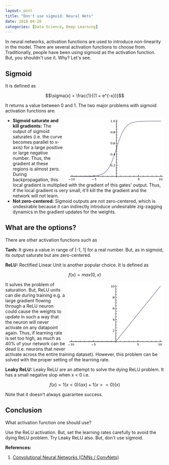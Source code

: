 ```yaml
---
layout: post
title: "Don't use sigmoid: Neural Nets"
date: 2018-04-20
categories: [Data Science, Deep Learning]
---
```


In neural networks, activation functions are used to introduce non-linearity in the model. There are several activation functions to choose from. Traditionally, people have been using sigmoid as the activation function. But, you shouldn't use it. Why? Let's see.

## Sigmoid

It is defined as

$$\sigma(x) =  \frac{1}{(1 + e^{-x})}$$

It returns a value between 0 and 1. The two major problems with sigmoid activation functions are:

<img src="/img/sigmoid.jpeg" style="float: right; display: block; margin: auto; width: auto; max-width: 100%;">

* **Sigmoid saturate and kill gradients:** The output of sigmoid saturates (i.e. the curve becomes parallel to x-axis) for a large positive or large negative number. Thus, the gradient at these regions is almost zero. During backpropagation, this local gradient is multiplied with the gradient of this gates' output. Thus, if the local gradient is very small, it'll kill the the gradient and  the network will not learn.
* **Not zero-centered:** Sigmoid outputs are not zero-centered, which is undesirable because it can indirectly introduce undesirable zig-zagging dynamics in the gradient updates for the weights.

## What are the options?

There are other activation functions such as

**Tanh:** It gives a value in range of [-1, 1] for a real number. But, as in sigmoid, its output saturate but are zero-centered.


**ReLU:** Rectified Linear Unit is another popular choice. It is defined as

$$f(x) = max(0, x)$$

<img src="/img/relu.jpeg" style="float: right; display: block; margin: auto; width: auto; max-width: 100%;">

It solves the problem of saturation. But, ReLU units can die during training e.g. a large gradient flowing through a ReLU neuron could cause the weights to update in such a way that the neuron will never activate on any datapoint again. Thus, if learning rate is set too high, as much as 40% of your network can be dead (i.e. neurons that never activate across the entire training dataset). However, this problem can be solved with the proper setting of the learning rate.

**Leaky ReLU:** Leaky ReLU are an attempt to solve the dying ReLU problem. It has a small negative slop when x < 0 i.e. 

$$f(x) = 1(x < 0) (\alpha x) + 1(x>=0) (x)$$

Note that it doesn't always guarantee success.

## Conclusion

What activation function one should use?

Use the ReLU activation. But, set the learning rates carefully to avoid the dying ReLU problem. Try Leaky ReLU also. But, don't use sigmoid.

**References:**

1. [Convolutional Neural Networks (CNNs / ConvNets)](http://cs231n.github.io/convolutional-networks/)